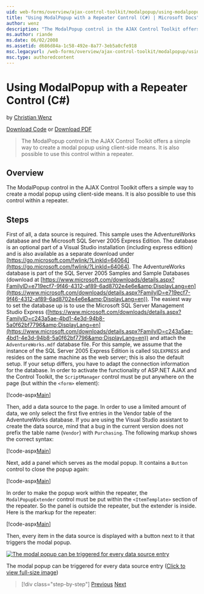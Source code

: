 ```yaml
---
uid: web-forms/overview/ajax-control-toolkit/modalpopup/using-modalpopup-with-a-repeater-control-cs
title: "Using ModalPopup with a Repeater Control (C#) | Microsoft Docs"
author: wenz
description: "The ModalPopup control in the AJAX Control Toolkit offers a simple way to create a modal popup using client-side means. It is also possible to use this contr..."
ms.author: riande
ms.date: 06/02/2008
ms.assetid: d686d84a-1c58-492e-8a77-3eb5a0cfe918
msc.legacyurl: /web-forms/overview/ajax-control-toolkit/modalpopup/using-modalpopup-with-a-repeater-control-cs
msc.type: authoredcontent
---
```

# Using ModalPopup with a Repeater Control (C#)

by [Christian Wenz](https://github.com/wenz)

[Download Code](http://download.microsoft.com/download/2/4/0/24052038-f942-4336-905b-b60ae56f0dd5/ModalPopup2.cs.zip) or [Download PDF](http://download.microsoft.com/download/b/6/a/b6ae89ee-df69-4c87-9bfb-ad1eb2b23373/modalpopup2CS.pdf)

> The ModalPopup control in the AJAX Control Toolkit offers a simple way to create a modal popup using client-side means. It is also possible to use this control within a repeater.


## Overview

The ModalPopup control in the AJAX Control Toolkit offers a simple way to create a modal popup using client-side means. It is also possible to use this control within a repeater.

## Steps

First of all, a data source is required. This sample uses the AdventureWorks database and the Microsoft SQL Server 2005 Express Edition. The database is an optional part of a Visual Studio installation (including express edition) and is also available as a separate download under [https://go.microsoft.com/fwlink/?LinkId=64064](https://go.microsoft.com/fwlink/?LinkId=64064). The AdventureWorks database is part of the SQL Server 2005 Samples and Sample Databases (download at [https://www.microsoft.com/downloads/details.aspx?FamilyID=e719ecf7-9f46-4312-af89-6ad8702e4e6e&amp;DisplayLang=en](https://www.microsoft.com/downloads/details.aspx?FamilyID=e719ecf7-9f46-4312-af89-6ad8702e4e6e&amp;DisplayLang=en)). The easiest way to set the database up is to use the Microsoft SQL Server Management Studio Express ([https://www.microsoft.com/downloads/details.aspx?FamilyID=c243a5ae-4bd1-4e3d-94b8-5a0f62bf7796&amp;DisplayLang=en](https://www.microsoft.com/downloads/details.aspx?FamilyID=c243a5ae-4bd1-4e3d-94b8-5a0f62bf7796&amp;DisplayLang=en)) and attach the `AdventureWorks.mdf` database file. For this sample, we assume that the instance of the SQL Server 2005 Express Edition is called `SQLEXPRESS` and resides on the same machine as the web server; this is also the default setup. If your setup differs, you have to adapt the connection information for the database. In order to activate the functionality of ASP.NET AJAX and the Control Toolkit, the `ScriptManager` control must be put anywhere on the page (but within the `<form>` element):

[!code-aspx[Main](using-modalpopup-with-a-repeater-control-cs/samples/sample1.aspx)]

Then, add a data source to the page. In order to use a limited amount of data, we only select the first five entries in the Vendor table of the AdventureWorks database. If you are using the Visual Studio assistant to create the data source, mind that a bug in the current version does not prefix the table name (`Vendor`) with `Purchasing`. The following markup shows the correct syntax:

[!code-aspx[Main](using-modalpopup-with-a-repeater-control-cs/samples/sample2.aspx)]

Next, add a panel which serves as the modal popup. It contains a `Button` control to close the popup again:

[!code-aspx[Main](using-modalpopup-with-a-repeater-control-cs/samples/sample3.aspx)]

In order to make the popup work within the repeater, the `ModalPopupExtender` control must be put within the `<ItemTemplate>` section of the repeater. So the panel is outside the repeater, but the extender is inside. Here is the markup for the repeater:

[!code-aspx[Main](using-modalpopup-with-a-repeater-control-cs/samples/sample4.aspx)]

Then, every item in the data source is displayed with a button next to it that triggers the modal popup.


[![The modal popup can be triggered for every data source entry](using-modalpopup-with-a-repeater-control-cs/_static/image2.png)](using-modalpopup-with-a-repeater-control-cs/_static/image1.png)

The modal popup can be triggered for every data source entry ([Click to view full-size image](using-modalpopup-with-a-repeater-control-cs/_static/image3.png))

> [!div class="step-by-step"]
> [Previous](launching-a-modal-popup-window-from-server-code-cs.md)
> [Next](handling-postbacks-from-a-modalpopup-cs.md)
